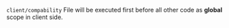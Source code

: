 `client/compability` File will be executed first before all other code as **global** scope in client side.